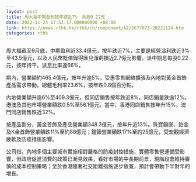 ```yaml
---
layout: post
title: 周大福中期盈利按年跌近7%　派息0.22元
date: 2022-11-24 17:53:17.000000000 +08:00
link: https://news.rthk.hk/rthk/ch/component/k2/1677073-20221124.htm
categories: rthk
---
```


周大福截至9月底，中期盈利近33.4億元，按年跌近7%，主要是經營溢利跌近3%至43.5億元，以及人民幣貶值錄得匯兌淨虧損近2.7億元影響。派中期息每股0.22元，按年持平。派息比率達66%。

期內，營業額約465.4億元，按年升逾5%，受惠零售網絡擴張及內地對黃金首飾產品需求帶動。總體毛利率23.6%，按年跌0.8個百分點。

內地營業額升逾6%至409.3億元，但同店銷售按年跌近8%，同店銷量跌逾12%。港澳及其他市場營業額跌0.5%至56.1億元。當中，香港同店銷售按年升15%，澳門同店銷售跌近32%。

按產品劃分，黃金首飾及產品營業額348.3億元，按年升近13%。珠寶鑲嵌、鉑金及K金首飾營業額跌11%至約88億元；鐘錶營業額跌17%至約25億元，受宏觀經濟疲軟及防疫措施影響。

公司指，內地多個主要城市實施相對嚴格的防疫封控措施，實體零售營運備受影響，但政府促進消費的政策已漸見效果，看好市場的中長期前景，現階段會維持審慎的成本控制策略；至於香港隨著社交距離措施逐步放寬，預計會帶動下半財年的增長。
